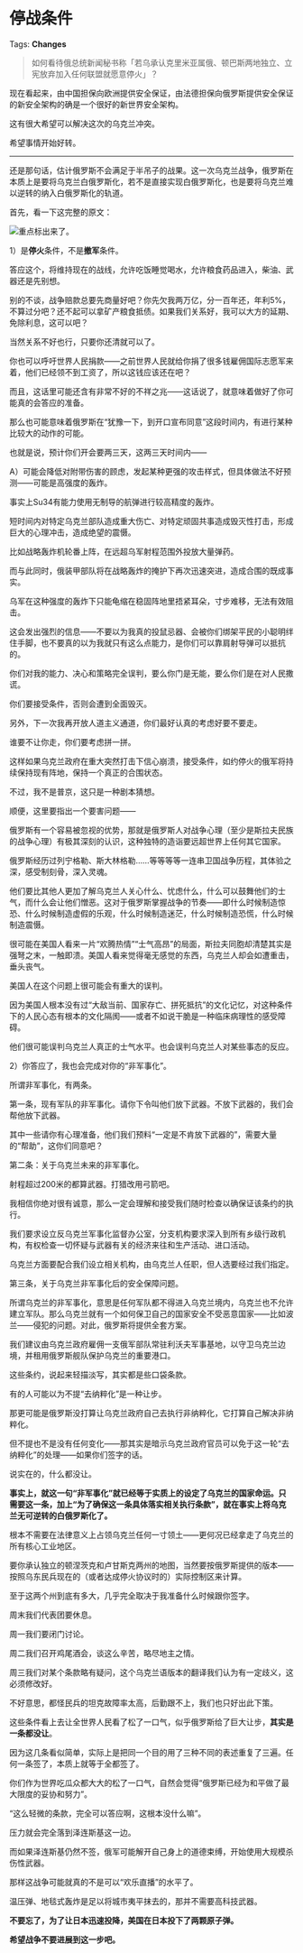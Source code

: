# 停战条件

Tags: **Changes**

> 如何看待俄总统新闻秘书称「若乌承认克里米亚属俄、顿巴斯两地独立、立宪放弃加入任何联盟就愿意停火」？



现在看起来，由中国担保向欧洲提供安全保证，由法德担保向俄罗斯提供安全保证的新安全架构的确是一个很好的新世界安全架构。

这有很大希望可以解决这次的乌克兰冲突。

希望事情开始好转。



---

还是那句话，估计俄罗斯不会满足于半吊子的战果。这一次乌克兰战争，俄罗斯在本质上是要将乌克兰白俄罗斯化，若不是直接实现白俄罗斯化，也是要将乌克兰难以逆转的纳入白俄罗斯化的轨道。

首先，看一下这完整的原文：

![](https://picx.zhimg.com/50/v2-c1006cd13e0ddfd3b2a46af31f456d36_720w.jpg?source=1940ef5c)重点标出来了。

1）是**停火**条件，不是**撤军**条件。

答应这个，将维持现在的战线，允许吃饭睡觉喝水，允许粮食药品进入，柴油、武器还是先别想。

别的不谈，战争赔款总要先商量好吧？你先欠我两万亿，分一百年还，年利5%，不算过分吧？还不起可以拿矿产粮食抵债。如果我们关系好，我可以大方的延期、免除利息，这可以吧？

当然关系不好也行，只要你还清就可以了。

你也可以呼吁世界人民捐款——之前世界人民就给你捐了很多钱雇佣国际志愿军来着，他们已经领不到工资了，所以这钱应该还在吧？

而且，这话里可能还含有非常不好的不祥之兆——这话说了，就意味着做好了你可能真的会答应的准备。

那么也可能意味着俄罗斯在“犹豫一下，到开口宣布同意”这段时间内，有进行某种比较大的动作的可能。

也就是说，预计你们开会要两三天，这两三天时间内——

A）可能会降低对附带伤害的顾虑，发起某种更强的攻击样式，但具体做法不好预测——可能是高强度的轰炸。

事实上Su34有能力使用无制导的航弹进行较高精度的轰炸。

短时间内对特定乌克兰部队造成重大伤亡、对特定顽固共事造成毁灭性打击，形成巨大的心理冲击，造成绝望的震慑。

比如战略轰炸机轮番上阵，在远超乌军射程范围外投放大量弹药。

而与此同时，俄装甲部队将在战略轰炸的掩护下再次迅速突进，造成合围的既成事实。

乌军在这种强度的轰炸下只能龟缩在稳固阵地里捂紧耳朵，寸步难移，无法有效阻击。

这会发出强烈的信息——不要以为我真的投鼠忌器、会被你们绑架平民的小聪明绊住手脚，也不要真的以为我就只有这么点能力，是你们可以靠肩射导弹可以抵抗的。

你们对我的能力、决心和策略完全误判，要么你门是无能，要么你们是在对人民撒谎。

你们要接受条件，否则会遭到全面毁灭。

另外，下一次我再开放人道主义通道，你们最好认真的考虑好要不要走。

谁要不让你走，你们要考虑拼一拼。

这样如果乌克兰政府在重大突然打击下信心崩溃，接受条件，如约停火的俄军将持续保持现有阵地，保持一个真正的合围状态。

不过，我不是普京，这只是一种剧本猜想。

  


顺便，这里要指出一个要害问题——

俄罗斯有一个容易被忽视的优势，那就是俄罗斯人对战争心理（至少是斯拉夫民族的战争心理）有极其深刻的认识，这种独特的造诣要远超世界上任何其它国家。

俄罗斯经历过列宁格勒、斯大林格勒……等等等等一连串卫国战争历程，其体验之深，感受制刻骨，深入灵魂。

他们要比其他人更加了解乌克兰人关心什么、忧虑什么，什么可以鼓舞他们的士气，而什么会让他们憎恶。这对于俄罗斯掌握战争的节奏——即什么时候制造惊恐、什么时候制造虚假的乐观，什么时候制造迷茫，什么时候制造恐慌，什么时候制造震慑。

很可能在美国人看来一片“欢腾热情”“士气高昂”的局面，斯拉夫同胞却清楚其实是强弩之末，一触即溃。美国人看来觉得毫无感觉的东西，乌克兰人却会如遭重击，垂头丧气。

美国人在这个问题上很可能会有重大的误判。

因为美国人根本没有过“大敌当前、国家存亡、拼死抵抗”的文化记忆，对这种条件下的人民心态有根本的文化隔阂——或者不如说干脆是一种临床病理性的感受障碍。

他们很可能误判乌克兰人真正的士气水平。也会误判乌克兰人对某些事态的反应。

  


2）你答应了，我也会完成对你的“非军事化”。

所谓非军事化，有两条。

第一条，现有军队的非军事化。请你下令叫他们放下武器。不放下武器的，我们会帮他放下武器。

其中一些请你有心理准备，他们我们预料“一定是不肯放下武器的”，需要大量的“帮助”，这你们同意吧？

  


第二条：关于乌克兰未来的非军事化。

射程超过200米的都算武器。打猎改用弓箭吧。

我相信你绝对很有诚意，那么一定会理解和接受我们随时检查以确保证该条约的执行。

我们要求设立反乌克兰军事化监督办公室，分支机构要求深入到所有乡级行政机构，有权检查一切怀疑与武器有关的经济来往和生产活动、进口活动。

乌克兰方面要配合我们设立相关机构，由乌克兰人任职，但人选要经过我们指定。

第三条，关于乌克兰非军事化后的安全保障问题。

所谓乌克兰的非军事化，意思是任何军队都不得进入乌克兰境内，乌克兰也不允许建立军队。那么乌克兰就有一个如何保卫自己的国家安全不受恶意国家——比如波兰——侵犯的问题。对此，俄罗斯将提供全套方案。

我们建议由乌克兰政府雇佣一支俄军部队常驻利沃夫军事基地，以守卫乌克兰边境，并租用俄罗斯舰队保护乌克兰的重要港口。

  


这些条约，说起来轻描淡写，其实都是些口袋条款。

  


有的人可能以为不提“去纳粹化”是一种让步。

那更可能是俄罗斯没打算让乌克兰政府自己去执行非纳粹化，它打算自己解决非纳粹化。

但不提也不是没有任何变化——那其实是暗示乌克兰政府官员可以免于这一轮“去纳粹化”的处理——如果你们签字的话。

  


说实在的，什么都没让。

**事实上，就这一句“非军事化”就已经等于实质上的设定了乌克兰的国家命运。只需要这一条，加上“为了确保这一条具体落实相关执行条款”，就在事实上将乌克兰无可逆转的白俄罗斯化了。**

根本不需要在法律意义上占领乌克兰任何一寸领土——更何况已经拿走了乌克兰的所有核心工业地区。

  


要你承认独立的顿涅茨克和卢甘斯克两州的地图，当然要按俄罗斯提供的版本——按照乌东民兵现在的（或者达成停火协议时的）实际控制区来计算。

至于这两个州到底有多大，几乎完全取决于我准备什么时候跟你签字。

周末我们代表团要休息。

周一我们要闭门讨论。

周二我们召开鸡尾酒会，谈这么辛苦，略尽地主之情。

周三我们对某个条款略有疑问，这个乌克兰语版本的翻译我们认为有一定歧义，这必须修改好。

不好意思，都怪民兵的坦克故障率太高，后勤跟不上，我们也只好出此下策。

  


  


这些条件看上去让全世界人民看了松了一口气，似乎俄罗斯给了巨大让步，**其实是一条都没让**。

因为这几条看似简单，实际上是把同一个目的用了三种不同的表述重复了三遍。任何一条签了，本质上就等于全都签了。

  


你们作为世界吃瓜众都大大的松了一口气，自然会觉得“俄罗斯已经为和平做了最大限度的妥协和努力”。

“这么轻微的条款，完全可以答应啊，这根本没什么嘛”。

压力就会完全落到泽连斯基这一边。

而如果泽连斯基仍然不签，俄军可能解开自己身上的道德束缚，开始使用大规模杀伤性武器。

那样这战争可能就真的不是可以“欢乐直播”的水平了。

温压弹、地毯式轰炸是足以将城市夷平抹去的，那并不需要高科技武器。

**不要忘了，为了让日本迅速投降，美国在日本投下了两颗原子弹。**

  


**希望战争不要进展到这一步吧。**




